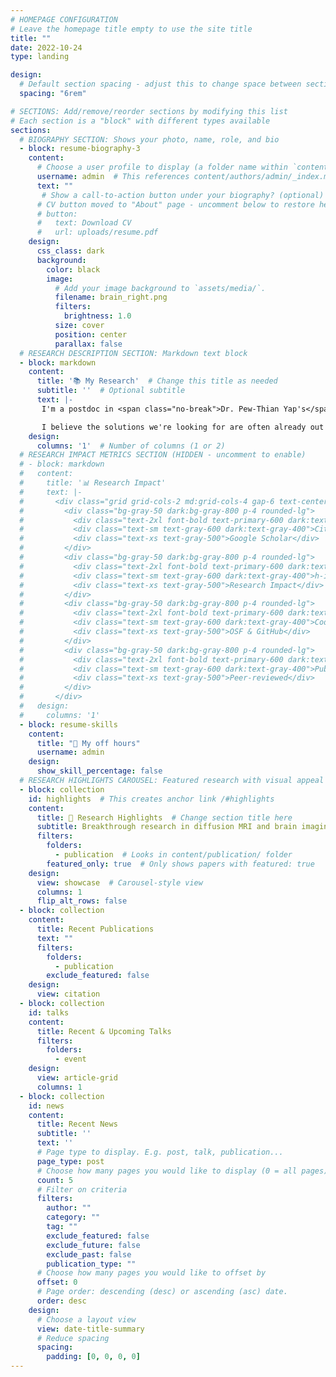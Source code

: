 ```yaml
---
# HOMEPAGE CONFIGURATION
# Leave the homepage title empty to use the site title
title: ""
date: 2022-10-24
type: landing

design:
  # Default section spacing - adjust this to change space between sections
  spacing: "6rem"

# SECTIONS: Add/remove/reorder sections by modifying this list
# Each section is a "block" with different types available
sections:
  # BIOGRAPHY SECTION: Shows your photo, name, role, and bio
  - block: resume-biography-3
    content:
      # Choose a user profile to display (a folder name within `content/authors/`)
      username: admin  # This references content/authors/admin/_index.md
      text: ""
       # Show a call-to-action button under your biography? (optional)
      # CV button moved to "About" page - uncomment below to restore here
      # button:
      #   text: Download CV
      #   url: uploads/resume.pdf
    design:
      css_class: dark
      background:
        color: black
        image:
          # Add your image background to `assets/media/`.
          filename: brain_right.png
          filters:
            brightness: 1.0
          size: cover
          position: center
          parallax: false
  # RESEARCH DESCRIPTION SECTION: Markdown text block
  - block: markdown
    content:
      title: '📚 My Research'  # Change this title as needed
      subtitle: ''  # Optional subtitle
      text: |-
       I'm a postdoc in <span class="no-break">Dr. Pew-Thian Yap's</span> lab at UNC-Chapel Hill, where I build tools to better understand how the brain changes over time — through development, aging, and disease. I'm especially focused on creating normative brain charts, like the height and weight charts used in pediatric care, to help spot when something's not quite right. At the heart of it, I'm driven by a simple goal - to turn brain scans into practical tools that make healthcare better — so no child is left behind just because we didn't see the signs soon enough.

       I believe the solutions we're looking for are often already out there — scattered among us. You might hold the key to a problem I'm working on, and I might have insight into yours. Let's connect and find out together. 😃 [📧](mailto:kmhuynh@med.unc.edu)
    design:
      columns: '1'  # Number of columns (1 or 2)
  # RESEARCH IMPACT METRICS SECTION (HIDDEN - uncomment to enable)
  # - block: markdown
  #   content:
  #     title: '📊 Research Impact'
  #     text: |-
  #       <div class="grid grid-cols-2 md:grid-cols-4 gap-6 text-center">
  #         <div class="bg-gray-50 dark:bg-gray-800 p-4 rounded-lg">
  #           <div class="text-2xl font-bold text-primary-600 dark:text-primary-400">185+</div>
  #           <div class="text-sm text-gray-600 dark:text-gray-400">Citations</div>
  #           <div class="text-xs text-gray-500">Google Scholar</div>
  #         </div>
  #         <div class="bg-gray-50 dark:bg-gray-800 p-4 rounded-lg">
  #           <div class="text-2xl font-bold text-primary-600 dark:text-primary-400">8</div>
  #           <div class="text-sm text-gray-600 dark:text-gray-400">h-index</div>
  #           <div class="text-xs text-gray-500">Research Impact</div>
  #         </div>
  #         <div class="bg-gray-50 dark:bg-gray-800 p-4 rounded-lg">
  #           <div class="text-2xl font-bold text-primary-600 dark:text-primary-400">1.2K+</div>
  #           <div class="text-sm text-gray-600 dark:text-gray-400">Code Downloads</div>
  #           <div class="text-xs text-gray-500">OSF & GitHub</div>
  #         </div>
  #         <div class="bg-gray-50 dark:bg-gray-800 p-4 rounded-lg">
  #           <div class="text-2xl font-bold text-primary-600 dark:text-primary-400">15+</div>
  #           <div class="text-sm text-gray-600 dark:text-gray-400">Publications</div>
  #           <div class="text-xs text-gray-500">Peer-reviewed</div>
  #         </div>
  #       </div>
  #   design:
  #     columns: '1'
  - block: resume-skills
    content:
      title: "🎒 My off hours"
      username: admin
    design:
      show_skill_percentage: false
  # RESEARCH HIGHLIGHTS CAROUSEL: Featured research with visual appeal
  - block: collection
    id: highlights  # This creates anchor link /#highlights
    content:
      title: 🔬 Research Highlights  # Change section title here
      subtitle: Breakthrough research in diffusion MRI and brain imaging
      filters:
        folders:
          - publication  # Looks in content/publication/ folder
        featured_only: true  # Only shows papers with featured: true
    design:
      view: showcase  # Carousel-style view
      columns: 1
      flip_alt_rows: false
  - block: collection
    content:
      title: Recent Publications
      text: ""
      filters:
        folders:
          - publication
        exclude_featured: false
    design:
      view: citation
  - block: collection
    id: talks
    content:
      title: Recent & Upcoming Talks
      filters:
        folders:
          - event
    design:
      view: article-grid
      columns: 1
  - block: collection
    id: news
    content:
      title: Recent News
      subtitle: ''
      text: ''
      # Page type to display. E.g. post, talk, publication...
      page_type: post
      # Choose how many pages you would like to display (0 = all pages)
      count: 5
      # Filter on criteria
      filters:
        author: ""
        category: ""
        tag: ""
        exclude_featured: false
        exclude_future: false
        exclude_past: false
        publication_type: ""
      # Choose how many pages you would like to offset by
      offset: 0
      # Page order: descending (desc) or ascending (asc) date.
      order: desc
    design:
      # Choose a layout view
      view: date-title-summary
      # Reduce spacing
      spacing:
        padding: [0, 0, 0, 0]
---
```

